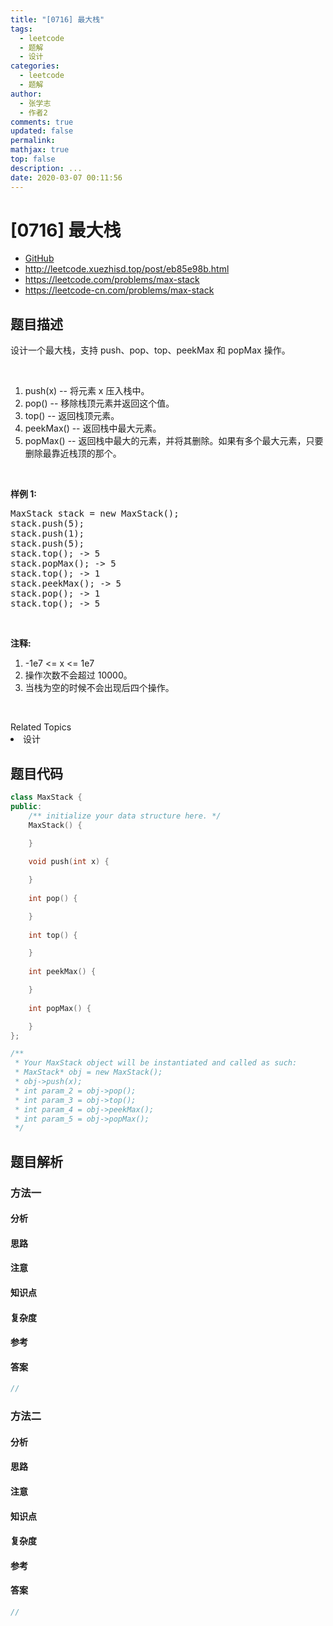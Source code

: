 ```yaml
---
title: "[0716] 最大栈"
tags:
  - leetcode
  - 题解
  - 设计
categories:
  - leetcode
  - 题解
author:
  - 张学志
  - 作者2
comments: true
updated: false
permalink:
mathjax: true
top: false
description: ...
date: 2020-03-07 00:11:56
---
```



# [0716] 最大栈
* [GitHub](https://github.com/algoboy101/LeetCodeCrowdsource/tree/master/_posts/QA/%5B0716%5D%20%E6%9C%80%E5%A4%A7%E6%A0%88.md)
* http://leetcode.xuezhisd.top/post/eb85e98b.html
* https://leetcode.com/problems/max-stack
* https://leetcode-cn.com/problems/max-stack


## 题目描述

<p>设计一个最大栈，支持 push、pop、top、peekMax 和 popMax 操作。</p>

<p>&nbsp;</p>

<ol>
	<li>push(x) -- 将元素 x 压入栈中。</li>
	<li>pop() -- 移除栈顶元素并返回这个值。</li>
	<li>top() -- 返回栈顶元素。</li>
	<li>peekMax() -- 返回栈中最大元素。</li>
	<li>popMax() -- 返回栈中最大的元素，并将其删除。如果有多个最大元素，只要删除最靠近栈顶的那个。</li>
</ol>

<p>&nbsp;</p>

<p><strong>样例 1:</strong></p>

<pre>MaxStack stack = new MaxStack();
stack.push(5); 
stack.push(1);
stack.push(5);
stack.top(); -&gt; 5
stack.popMax(); -&gt; 5
stack.top(); -&gt; 1
stack.peekMax(); -&gt; 5
stack.pop(); -&gt; 1
stack.top(); -&gt; 5
</pre>

<p>&nbsp;</p>

<p><strong>注释:</strong></p>

<ol>
	<li>-1e7 &lt;= x &lt;= 1e7</li>
	<li>操作次数不会超过 10000。</li>
	<li>当栈为空的时候不会出现后四个操作。</li>
</ol>

<p>&nbsp;</p>
<div><div>Related Topics</div><div><li>设计</li></div></div>


## 题目代码

```cpp
class MaxStack {
public:
    /** initialize your data structure here. */
    MaxStack() {

    }
    
    void push(int x) {

    }
    
    int pop() {

    }
    
    int top() {

    }
    
    int peekMax() {

    }
    
    int popMax() {

    }
};

/**
 * Your MaxStack object will be instantiated and called as such:
 * MaxStack* obj = new MaxStack();
 * obj->push(x);
 * int param_2 = obj->pop();
 * int param_3 = obj->top();
 * int param_4 = obj->peekMax();
 * int param_5 = obj->popMax();
 */
```


## 题目解析


### 方法一

#### 分析

#### 思路

#### 注意

#### 知识点

#### 复杂度

#### 参考

#### 答案

```cpp
//
```


### 方法二

#### 分析

#### 思路

#### 注意

#### 知识点

#### 复杂度

#### 参考

#### 答案

```cpp
//
```


